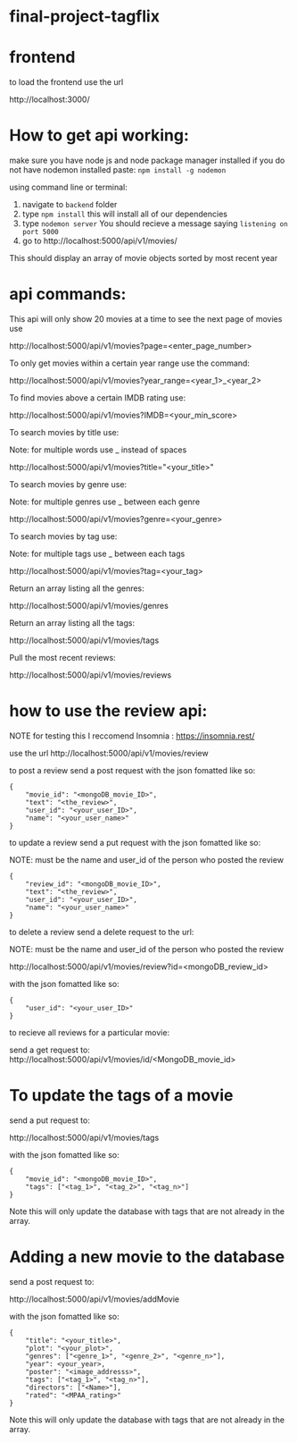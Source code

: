 # final-project-tagflix

# frontend

to load the frontend use the url

http://localhost:3000/


# How to get api working:
make sure you have node js and node package manager installed
if you do not have nodemon installed paste:
```npm install -g nodemon```

using command line or terminal:
1. navigate to ```backend``` folder
2. type ```npm install``` this will install all of our dependencies
3. type ```nodemon server``` You should recieve a message saying ```listening on port 5000```
4. go to http://localhost:5000/api/v1/movies/

This should display an array of movie objects sorted by most recent year

# api commands:

This api will only show 20 movies at a time to see the next page of movies use

http://localhost:5000/api/v1/movies?page=<enter_page_number>

To only get movies within a certain year range use the command:

http://localhost:5000/api/v1/movies?year_range=<year_1>_<year_2>


To find movies above a certain IMDB rating use:

http://localhost:5000/api/v1/movies?IMDB=<your_min_score>

To search movies by title use:

Note: for multiple words use _ instead of spaces

http://localhost:5000/api/v1/movies?title="<your_title>"

To search movies by genre use:

Note: for multiple genres use _ between each genre

http://localhost:5000/api/v1/movies?genre=<your_genre>

To search movies by tag use:

Note: for multiple tags use _ between each tags

http://localhost:5000/api/v1/movies?tag=<your_tag>

Return an array listing all the genres:

http://localhost:5000/api/v1/movies/genres

Return an array listing all the tags:

http://localhost:5000/api/v1/movies/tags

Pull the most recent reviews:

http://localhost:5000/api/v1/movies/reviews


# how to use the review api:

NOTE for testing this I reccomend Insomnia : https://insomnia.rest/


use the url http://localhost:5000/api/v1/movies/review

to post a review send a post request with the json fomatted like so:

```
{
	"movie_id": "<mongoDB_movie_ID>",
	"text": "<the_review>",
	"user_id": "<your_user_ID>",
	"name": "<your_user_name>"
}
```

to update a review send a put request with the json fomatted like so:

NOTE: must be the name and user_id of the person who posted the review

```
{
	"review_id": "<mongoDB_movie_ID>",
	"text": "<the_review>",
	"user_id": "<your_user_ID>",
	"name": "<your_user_name>"
}
```

to delete a review send a delete request to the url:

NOTE: must be the name and user_id of the person who posted the review


http://localhost:5000/api/v1/movies/review?id=<mongoDB_review_id>

with the json fomatted like so:

```
{
	"user_id": "<your_user_ID>"
}
```

to recieve all reviews for a particular movie:

send a get request to:
http://localhost:5000/api/v1/movies/id/<MongoDB_movie_id>


# To update the tags of a movie

send a put request to:

http://localhost:5000/api/v1/movies/tags

with the json fomatted like so:

```
{
	"movie_id": "<mongoDB_movie_ID>",
	"tags": ["<tag_1>", "<tag_2>", "<tag_n>"]
}
```

Note this will only update the database with tags that are not already in the array.

# Adding a new movie to the database

send a post request to:

 http://localhost:5000/api/v1/movies/addMovie

with the json fomatted like so:

```
{
	"title": "<your_title>",
	"plot": "<your_plot>",
	"genres": ["<genre_1>", "<genre_2>", "<genre_n>"],
	"year": <your_year>,
	"poster": "<image_addresss>",
	"tags": ["<tag_1>", "<tag_n>"],
	"directors": ["<Name>"],
	"rated": "<MPAA_rating>"
}
```

Note this will only update the database with tags that are not already in the array.

